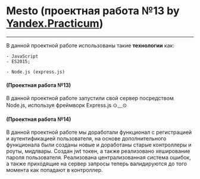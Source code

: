 # Mesto (проектная работа №13 by [Yandex.Practicum](https://practicum.yandex.ru/ "Практикум"))
----
В данной проектной работе использованы такие **технологии** как:
```JS
- JavaScript
- ES2015;
```
```
- Node.js (express.js)
```
 #### (Проектная работа №13)
В данной проектной работе запустили свой сервер посредством Node.js, используя фреймворк Express.js ⊙﹏⊙ 
 #### (Проектная работа №14)
В данной проектной работе мы доработали функционал с регистрацией и аутентификацией пользователя, на основе дополнительного функционала были созданы новые и доработаны старые контроллеры и роуты, мидлвары. Создан jwt токен, а также реализовано хеширование пароля пользователя. Реализована централизованная система ошибок, а также приходящие на сервер запросы теперь валидируются до того момента как попадают в контроллер. 
